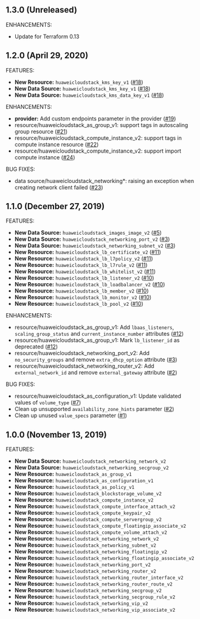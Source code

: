 ## 1.3.0 (Unreleased)

ENHANCEMENTS:

* Update for Terraform 0.13

## 1.2.0 (April 29, 2020)

FEATURES:

* **New Resource:** `huaweicloudstack_kms_key_v1` ([#18](https://github.com/terraform-providers/terraform-provider-huaweicloudstack/pull/18))
* **New Data Source:** `huaweicloudstack_kms_key_v1` ([#18](https://github.com/terraform-providers/terraform-provider-huaweicloudstack/pull/18))
* **New Data Source:** `huaweicloudstack_kms_data_key_v1` ([#18](https://github.com/terraform-providers/terraform-provider-huaweicloudstack/pull/18))

ENHANCEMENTS:

* **provider:** Add custom endpoints parameter in the provider ([#19](https://github.com/terraform-providers/terraform-provider-huaweicloudstack/pull/19))
* resource/huaweicloudstack_as_group_v1: support tags in autoscaling group resource ([#21](https://github.com/terraform-providers/terraform-provider-huaweicloudstack/pull/21))
* resource/huaweicloudstack_compute_instance_v2: support tags in compute instance resource ([#22](https://github.com/terraform-providers/terraform-provider-huaweicloudstack/pull/22))
* resource/huaweicloudstack_compute_instance_v2: support import compute instance ([#24](https://github.com/terraform-providers/terraform-provider-huaweicloudstack/pull/24))

BUG FIXES:

* data source/huaweicloudstack_networking*: raising an exception when creating network client failed ([#23](https://github.com/terraform-providers/terraform-provider-huaweicloudstack/pull/23))


## 1.1.0 (December 27, 2019)

FEATURES:

* **New Data Source:** `huaweicloudstack_images_image_v2` ([#5](https://github.com/terraform-providers/terraform-provider-huaweicloudstack/pull/5))
* **New Data Source:** `huaweicloudstack_networking_port_v2` ([#3](https://github.com/terraform-providers/terraform-provider-huaweicloudstack/pull/3))
* **New Data Source:** `huaweicloudstack_networking_subnet_v2` ([#3](https://github.com/terraform-providers/terraform-provider-huaweicloudstack/pull/3))
* **New Resource:** `huaweicloudstack_lb_certificate_v2` ([#11](https://github.com/terraform-providers/terraform-provider-huaweicloudstack/pull/11))
* **New Resource:** `huaweicloudstack_lb_l7policy_v2` ([#11](https://github.com/terraform-providers/terraform-provider-huaweicloudstack/pull/11))
* **New Resource:** `huaweicloudstack_lb_l7rule_v2` ([#11](https://github.com/terraform-providers/terraform-provider-huaweicloudstack/pull/11))
* **New Resource:** `huaweicloudstack_lb_whitelist_v2` ([#11](https://github.com/terraform-providers/terraform-provider-huaweicloudstack/pull/11))
* **New Resource:** `huaweicloudstack_lb_listener_v2` ([#10](https://github.com/terraform-providers/terraform-provider-huaweicloudstack/pull/10))
* **New Resource:** `huaweicloudstack_lb_loadbalancer_v2` ([#10](https://github.com/terraform-providers/terraform-provider-huaweicloudstack/pull/10))
* **New Resource:** `huaweicloudstack_lb_member_v2` ([#10](https://github.com/terraform-providers/terraform-provider-huaweicloudstack/pull/10))
* **New Resource:** `huaweicloudstack_lb_monitor_v2` ([#10](https://github.com/terraform-providers/terraform-provider-huaweicloudstack/pull/10))
* **New Resource:** `huaweicloudstack_lb_pool_v2` ([#10](https://github.com/terraform-providers/terraform-provider-huaweicloudstack/pull/10))

ENHANCEMENTS:
* resource/huaweicloudstack_as_group_v1: Add `lbaas_listeners`, `scaling_group_status` and `current_instance_number` attributes ([#12](https://github.com/terraform-providers/terraform-provider-huaweicloudstack/pull/12))
* resource/huaweicloudstack_as_group_v1: Mark `lb_listener_id` as deprecated ([#12](https://github.com/terraform-providers/terraform-provider-huaweicloudstack/pull/12))
* resource/huaweicloudstack_networking_port_v2: Add `no_security_groups` and remove `extra_dhcp_option` attribute ([#3](https://github.com/terraform-providers/terraform-provider-huaweicloudstack/pull/3))
* resource/huaweicloudstack_networking_router_v2: Add `external_network_id` and remove `external_gateway` attribute ([#2](https://github.com/terraform-providers/terraform-provider-huaweicloudstack/pull/2))

BUG FIXES:
* resource/huaweicloudstack_as_configuration_v1: Update validated values of `volume_type` ([#7](https://github.com/terraform-providers/terraform-provider-huaweicloudstack/pull/7))
* Clean up unsupported `availability_zone_hints` parameter ([#2](https://github.com/terraform-providers/terraform-provider-huaweicloudstack/pull/2))
* Clean up unused `value_specs` parameter ([#1](https://github.com/terraform-providers/terraform-provider-huaweicloudstack/pull/1))

## 1.0.0 (November 13, 2019)

FEATURES:

* **New Data Source:** `huaweicloudstack_networking_network_v2`
* **New Data Source:** `huaweicloudstack_networking_secgroup_v2`
* **New Resource:** `huaweicloudstack_as_group_v1`
* **New Resource:** `huaweicloudstack_as_configuration_v1`
* **New Resource:** `huaweicloudstack_as_policy_v1`
* **New Resource:** `huaweicloudstack_blockstorage_volume_v2`
* **New Resource:** `huaweicloudstack_compute_instance_v2`
* **New Resource:** `huaweicloudstack_compute_interface_attach_v2`
* **New Resource:** `huaweicloudstack_compute_keypair_v2`
* **New Resource:** `huaweicloudstack_compute_servergroup_v2`
* **New Resource:** `huaweicloudstack_compute_floatingip_associate_v2`
* **New Resource:** `huaweicloudstack_compute_volume_attach_v2`
* **New Resource:** `huaweicloudstack_networking_network_v2`
* **New Resource:** `huaweicloudstack_networking_subnet_v2`
* **New Resource:** `huaweicloudstack_networking_floatingip_v2`
* **New Resource:** `huaweicloudstack_networking_floatingip_associate_v2`
* **New Resource:** `huaweicloudstack_networking_port_v2`
* **New Resource:** `huaweicloudstack_networking_router_v2`
* **New Resource:** `huaweicloudstack_networking_router_interface_v2`
* **New Resource:** `huaweicloudstack_networking_router_route_v2`
* **New Resource:** `huaweicloudstack_networking_secgroup_v2`
* **New Resource:** `huaweicloudstack_networking_secgroup_rule_v2`
* **New Resource:** `huaweicloudstack_networking_vip_v2`
* **New Resource:** `huaweicloudstack_networking_vip_associate_v2`
